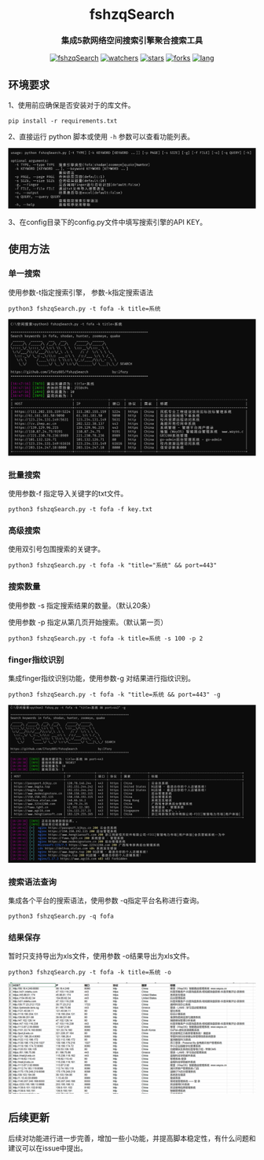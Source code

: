 

<h1 align="center">fshzqSearch</h1>

<h3 align="center">集成5款网络空间搜索引擎聚合搜索工具</h3>

<p align="center">
    <a href="https://github.com/Ifory885/fshzqSearch"></a>
    <a href="https://github.com/Ifory885/fshzqSearch"><img alt="fshzqSearch" src="https://img.shields.io/badge/-fshzqSearch-blue"></a>
    <a href="https://github.com/Ifory885/fshzqSearch"><img alt="watchers" src="https://badgen.net/github/watchers/Ifory885/fshzqSearch"></a>
    <a href="https://github.com/Ifory885/fshzqSearch"><img alt="stars" src="https://badgen.net/github/stars/Ifory885/fshzqSearch"></a>
    <a href="https://github.com/Ifory885/fshzqSearch"><img alt="forks" src="https://badgen.net/github/forks/Ifory885/fshzqSearch"></a>
    <a href="https://github.com/Ifory885/fshzqSearch"><img alt="lang" src="https://img.shields.io/badge/language-python3-blue"></a>
</p>



## 环境要求

1、使用前应确保是否安装对于的库文件。

```
pip install -r requirements.txt
```

2、直接运行 python 脚本或使用 `-h` 参数可以查看功能列表。

![image-20230113164659419](README/image-20230113164659419.png)

3、在config目录下的config.py文件中填写搜索引擎的API KEY。

## 使用方法	

### 单一搜索

使用参数-t指定搜索引擎， 参数-k指定搜索语法

```
python3 fshzqSearch.py -t fofa -k title=系统
```

![image-20230113164729872](README/image-20230113164729872.png)

### 批量搜索

使用参数-f 指定导入关键字的txt文件。

```
python3 fshzqSearch.py -t fofa -f key.txt
```

### 高级搜索

使用双引号包围搜索的关键字。

```
python3 fshzqSearch.py -t fofa -k "title="系统" && port=443"
```

### 搜索数量

使用参数 -s 指定搜索结果的数量。（默认20条）

使用参数 -p 指定从第几页开始搜索。（默认第一页）

```
python3 fshzqSearch.py -t fofa -k title=系统 -s 100 -p 2
```

### finger指纹识别

集成finger指纹识别功能，使用参数-g 对结果进行指纹识别。

```
python3 fshzqSearch.py -t fofa -k "title=系统 && port=443" -g
```

![image-20230113164809630](README/image-20230113164809630.png)

### 搜索语法查询

集成各个平台的搜索语法，使用参数 -q指定平台名称进行查询。

```
python3 fshzqSearch.py -q fofa
```

### 结果保存

暂时只支持导出为xls文件，使用参数 -o结果导出为xls文件。

```
python3 fshzqSearch.py -t fofa -k title=系统 -o
```

![image-20230113163426671](README/image-20230113163426671.png)

## 后续更新

后续对功能进行进一步完善，增加一些小功能，并提高脚本稳定性，有什么问题和建议可以在issue中提出。